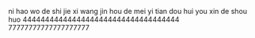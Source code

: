 ni hao wo de shi jie xi wang jin hou de 
mei yi tian dou hui you xin de shou huo
44444444444444444444444444444444444
77777777777777777777